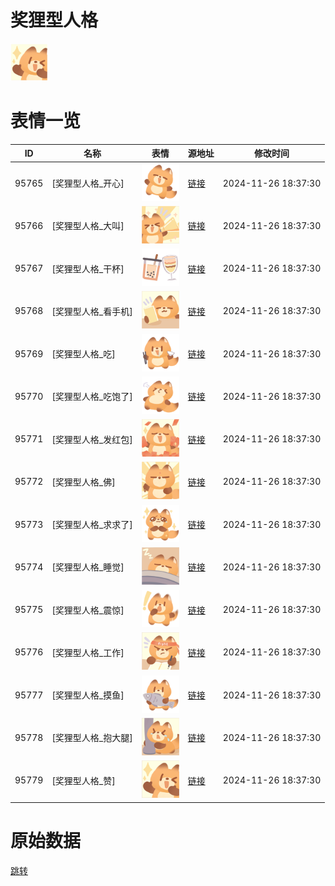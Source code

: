 # 奖狸型人格

<img src="./cover.png" height="60" alt="cover" />

# 表情一览

|ID|名称|表情|源地址|修改时间|
|----|----|----|----|----|
|95765|[奖狸型人格_开心]|<img src="./pic/095765_%5B奖狸型人格_开心%5D.png" height="60" alt="开心"/>|[链接](https://i0.hdslb.com/bfs/garb/c1569fe0fefb9cbc387c3c20f185fe9d89ae4810.png)|2024-11-26 18:37:30|
|95766|[奖狸型人格_大叫]|<img src="./pic/095766_%5B奖狸型人格_大叫%5D.png" height="60" alt="大叫"/>|[链接](https://i0.hdslb.com/bfs/garb/434eb80f27bfe76f3244cde050e2d0257a84064c.png)|2024-11-26 18:37:30|
|95767|[奖狸型人格_干杯]|<img src="./pic/095767_%5B奖狸型人格_干杯%5D.png" height="60" alt="干杯"/>|[链接](https://i0.hdslb.com/bfs/garb/e9d75d2dad1a0df05f97aa4cdd1aa69da08c5c89.png)|2024-11-26 18:37:30|
|95768|[奖狸型人格_看手机]|<img src="./pic/095768_%5B奖狸型人格_看手机%5D.png" height="60" alt="看手机"/>|[链接](https://i0.hdslb.com/bfs/garb/f46a593ba3518d1d0534b1fc0b4da8dbdbbd71c0.png)|2024-11-26 18:37:30|
|95769|[奖狸型人格_吃]|<img src="./pic/095769_%5B奖狸型人格_吃%5D.png" height="60" alt="吃"/>|[链接](https://i0.hdslb.com/bfs/garb/d5c54c2ad593535f1dde8f7476c918eb29752b3d.png)|2024-11-26 18:37:30|
|95770|[奖狸型人格_吃饱了]|<img src="./pic/095770_%5B奖狸型人格_吃饱了%5D.png" height="60" alt="吃饱了"/>|[链接](https://i0.hdslb.com/bfs/garb/c97dc9b922971c9bf0bf5b84346755dce6cedbf4.png)|2024-11-26 18:37:30|
|95771|[奖狸型人格_发红包]|<img src="./pic/095771_%5B奖狸型人格_发红包%5D.png" height="60" alt="发红包"/>|[链接](https://i0.hdslb.com/bfs/garb/cf3e67fb5d94b4cd5aea2d557c7ec7516fef32f6.png)|2024-11-26 18:37:30|
|95772|[奖狸型人格_佛]|<img src="./pic/095772_%5B奖狸型人格_佛%5D.png" height="60" alt="佛"/>|[链接](https://i0.hdslb.com/bfs/garb/92f9f6f0cb051be4ef2262be2cf32bed8e59de57.png)|2024-11-26 18:37:30|
|95773|[奖狸型人格_求求了]|<img src="./pic/095773_%5B奖狸型人格_求求了%5D.png" height="60" alt="求求了"/>|[链接](https://i0.hdslb.com/bfs/garb/e9a300095aa36d9af0c9b95588afa8d7a458bb83.png)|2024-11-26 18:37:30|
|95774|[奖狸型人格_睡觉]|<img src="./pic/095774_%5B奖狸型人格_睡觉%5D.png" height="60" alt="睡觉"/>|[链接](https://i0.hdslb.com/bfs/garb/e46a972a169afdc96d60d390789caae62c4a4aa3.png)|2024-11-26 18:37:30|
|95775|[奖狸型人格_震惊]|<img src="./pic/095775_%5B奖狸型人格_震惊%5D.png" height="60" alt="震惊"/>|[链接](https://i0.hdslb.com/bfs/garb/9a74956421c060877fc13d43025bc22c78cc7427.png)|2024-11-26 18:37:30|
|95776|[奖狸型人格_工作]|<img src="./pic/095776_%5B奖狸型人格_工作%5D.png" height="60" alt="工作"/>|[链接](https://i0.hdslb.com/bfs/garb/932bbddc495a555fc68de107a4a64e5d38580df5.png)|2024-11-26 18:37:30|
|95777|[奖狸型人格_摸鱼]|<img src="./pic/095777_%5B奖狸型人格_摸鱼%5D.png" height="60" alt="摸鱼"/>|[链接](https://i0.hdslb.com/bfs/garb/a480b67661bf290bb699b371e7448b28ce876177.png)|2024-11-26 18:37:30|
|95778|[奖狸型人格_抱大腿]|<img src="./pic/095778_%5B奖狸型人格_抱大腿%5D.png" height="60" alt="抱大腿"/>|[链接](https://i0.hdslb.com/bfs/garb/9957d901ee82713023410fda8439a57dc504c115.png)|2024-11-26 18:37:30|
|95779|[奖狸型人格_赞]|<img src="./pic/095779_%5B奖狸型人格_赞%5D.png" height="60" alt="赞"/>|[链接](https://i0.hdslb.com/bfs/garb/bea906b38e8e03ad9e392020c9c5fd4f8bd9ba1b.png)|2024-11-26 18:37:30|

# 原始数据

[跳转](./raw.json)

